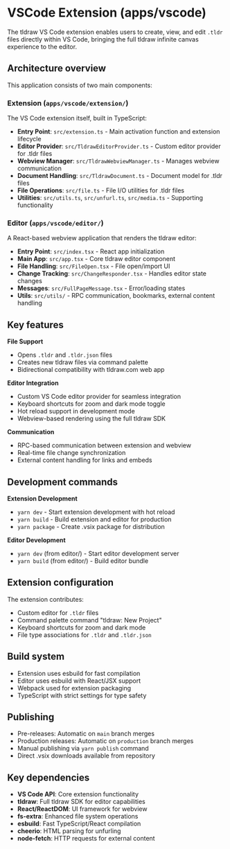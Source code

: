 # VSCode Extension (apps/vscode)

The tldraw VS Code extension enables users to create, view, and edit `.tldr` files directly within VS Code, bringing the full tldraw infinite canvas experience to the editor.

## Architecture overview

This application consists of two main components:

### Extension (`apps/vscode/extension/`)

The VS Code extension itself, built in TypeScript:

- **Entry Point**: `src/extension.ts` - Main activation function and extension lifecycle
- **Editor Provider**: `src/TldrawEditorProvider.ts` - Custom editor provider for .tldr files
- **Webview Manager**: `src/TldrawWebviewManager.ts` - Manages webview communication
- **Document Handling**: `src/TldrawDocument.ts` - Document model for .tldr files
- **File Operations**: `src/file.ts` - File I/O utilities for .tldr files
- **Utilities**: `src/utils.ts`, `src/unfurl.ts`, `src/media.ts` - Supporting functionality

### Editor (`apps/vscode/editor/`)

A React-based webview application that renders the tldraw editor:

- **Entry Point**: `src/index.tsx` - React app initialization
- **Main App**: `src/app.tsx` - Core tldraw editor component
- **File Handling**: `src/FileOpen.tsx` - File open/import UI
- **Change Tracking**: `src/ChangeResponder.tsx` - Handles editor state changes
- **Messages**: `src/FullPageMessage.tsx` - Error/loading states
- **Utils**: `src/utils/` - RPC communication, bookmarks, external content handling

## Key features

**File Support**

- Opens `.tldr` and `.tldr.json` files
- Creates new tldraw files via command palette
- Bidirectional compatibility with tldraw.com web app

**Editor Integration**

- Custom VS Code editor provider for seamless integration
- Keyboard shortcuts for zoom and dark mode toggle
- Hot reload support in development mode
- Webview-based rendering using the full tldraw SDK

**Communication**

- RPC-based communication between extension and webview
- Real-time file change synchronization
- External content handling for links and embeds

## Development commands

**Extension Development**

- `yarn dev` - Start extension development with hot reload
- `yarn build` - Build extension and editor for production
- `yarn package` - Create .vsix package for distribution

**Editor Development**

- `yarn dev` (from editor/) - Start editor development server
- `yarn build` (from editor/) - Build editor bundle

## Extension configuration

The extension contributes:

- Custom editor for `.tldr` files
- Command palette command "tldraw: New Project"
- Keyboard shortcuts for zoom and dark mode
- File type associations for `.tldr` and `.tldr.json`

## Build system

- Extension uses esbuild for fast compilation
- Editor uses esbuild with React/JSX support
- Webpack used for extension packaging
- TypeScript with strict settings for type safety

## Publishing

- Pre-releases: Automatic on `main` branch merges
- Production releases: Automatic on `production` branch merges
- Manual publishing via `yarn publish` command
- Direct .vsix downloads available from repository

## Key dependencies

- **VS Code API**: Core extension functionality
- **tldraw**: Full tldraw SDK for editor capabilities
- **React/ReactDOM**: UI framework for webview
- **fs-extra**: Enhanced file system operations
- **esbuild**: Fast TypeScript/React compilation
- **cheerio**: HTML parsing for unfurling
- **node-fetch**: HTTP requests for external content
